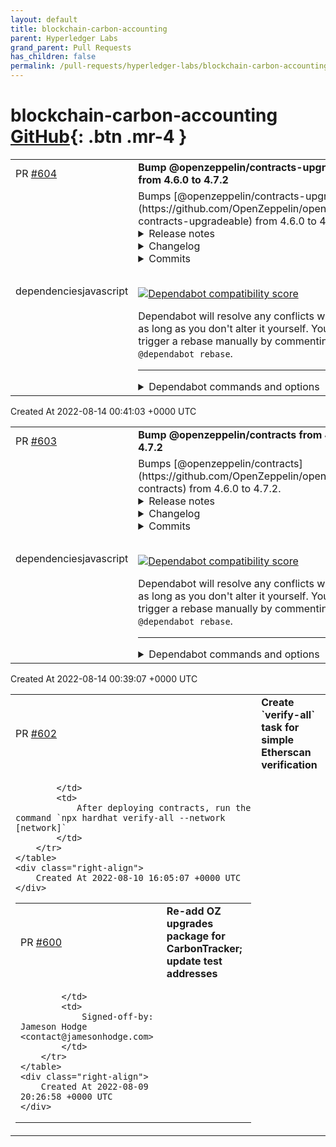 ```yaml
---
layout: default
title: blockchain-carbon-accounting
parent: Hyperledger Labs
grand_parent: Pull Requests
has_children: false
permalink: /pull-requests/hyperledger-labs/blockchain-carbon-accounting
---
```


# blockchain-carbon-accounting <span class="fs-3 right-align">[GitHub](https://github.com/hyperledger-labs/blockchain-carbon-accounting){: .btn .mr-4 }</span>


<div>
    <table>
        <tr>
            <td>
                PR <a href="https://github.com/hyperledger-labs/blockchain-carbon-accounting/pull/604" class=".btn">#604</a>
            </td>
            <td>
                <b>
                    Bump @openzeppelin/contracts-upgradeable from 4.6.0 to 4.7.2
                </b>
            </td>
        </tr>
        <tr>
            <td>
                <span class="chip">dependencies</span><span class="chip">javascript</span>
            </td>
            <td>
                Bumps [@openzeppelin/contracts-upgradeable](https://github.com/OpenZeppelin/openzeppelin-contracts-upgradeable) from 4.6.0 to 4.7.2.
<details>
<summary>Release notes</summary>
<p><em>Sourced from <a href="https://github.com/OpenZeppelin/openzeppelin-contracts-upgradeable/releases"><code>@​openzeppelin/contracts-upgradeable</code>'s releases</a>.</em></p>
<blockquote>
<h2>v4.7.2</h2>
<p>:warning: This is a patch for three issues, including a high severity issue in <code>GovernorVotesQuorumFraction</code>. For more information visit the security advisories (<a href="https://github.com/OpenZeppelin/openzeppelin-contracts/security/advisories/GHSA-xrc4-737v-9q75">1</a>, <a href="https://github.com/OpenZeppelin/openzeppelin-contracts/security/advisories/GHSA-7grf-83vw-6f5x">2</a>, <a href="https://github.com/OpenZeppelin/openzeppelin-contracts/security/advisories/GHSA-9j3m-g383-29qr">3</a>).</p>
<ol>
<li><code>GovernorVotesQuorumFraction</code>: Fixed quorum updates so they do not affect past proposals that failed due to lack of quorum. (<a href="https://github-redirect.dependabot.com/OpenZeppelin/openzeppelin-contracts/pull/3561">#3561</a>)</li>
<li><code>ERC165Checker</code>: Added protection against large returndata. (<a href="https://github-redirect.dependabot.com/OpenZeppelin/openzeppelin-contracts/pull/3587">#3587</a>)</li>
<li><code>LibArbitrumL2</code>, <code>CrossChainEnabledArbitrumL2</code>: Fixed detection of cross-chain calls for EOAs. Previously, calls from EOAs would be classified as cross-chain calls. (<a href="https://github-redirect.dependabot.com/OpenZeppelin/openzeppelin-contracts/pull/3578">#3578</a>)</li>
</ol>
<h2>v4.7.1</h2>
<p>:warning: This is a patch for a medium severity issue affecting <code>SignatureChecker</code> and a high severity issue affecting <code>ERC165Checker</code>. For more information visit the security advisories (<a href="https://github.com/OpenZeppelin/openzeppelin-contracts/security/advisories/GHSA-4g63-c64m-25w9">1</a>, <a href="https://github.com/OpenZeppelin/openzeppelin-contracts/security/advisories/GHSA-qh9x-gcfh-pcrw">2</a>).</p>
<ul>
<li><code>SignatureChecker</code>: Fix an issue that causes <code>isValidSignatureNow</code> to revert when the target contract returns ill-encoded data. (<a href="https://github-redirect.dependabot.com/OpenZeppelin/openzeppelin-contracts/pull/3552">#3552</a>)</li>
<li><code>ERC165Checker</code>: Fix an issue that causes <code>supportsInterface</code> to revert when the target contract returns ill-encoded data. (<a href="https://github-redirect.dependabot.com/OpenZeppelin/openzeppelin-contracts/pull/3552">#3552</a>)</li>
</ul>
<h2>v4.7.0</h2>
<ul>
<li><code>TimelockController</code>: Migrate <code>_call</code> to <code>_execute</code> and allow inheritance and overriding similar to <code>Governor</code>. (<a href="https://github-redirect.dependabot.com/OpenZeppelin/openzeppelin-contracts/pull/3317">#3317</a>)</li>
<li><code>CrossChainEnabledPolygonChild</code>: replace the <code>require</code> statement with the custom error <code>NotCrossChainCall</code>. (<a href="https://github-redirect.dependabot.com/OpenZeppelin/openzeppelin-contracts/pull/3380">#3380</a>)</li>
<li><code>ERC20FlashMint</code>: Add customizable flash fee receiver. (<a href="https://github-redirect.dependabot.com/OpenZeppelin/openzeppelin-contracts/pull/3327">#3327</a>)</li>
<li><code>ERC4626</code>: add an extension of <code>ERC20</code> that implements the ERC4626 Tokenized Vault Standard. (<a href="https://github-redirect.dependabot.com/OpenZeppelin/openzeppelin-contracts/pull/3171">#3171</a>)</li>
<li><code>SafeERC20</code>: add <code>safePermit</code> as mitigation against phantom permit functions. (<a href="https://github-redirect.dependabot.com/OpenZeppelin/openzeppelin-contracts/pull/3280">#3280</a>)</li>
<li><code>Math</code>: add a <code>mulDiv</code> function that can round the result either up or down. (<a href="https://github-redirect.dependabot.com/OpenZeppelin/openzeppelin-contracts/pull/3171">#3171</a>)</li>
<li><code>Math</code>: Add a <code>sqrt</code> function to compute square roots of integers, rounding either up or down. (<a href="https://github-redirect.dependabot.com/OpenZeppelin/openzeppelin-contracts/pull/3242">#3242</a>)</li>
<li><code>Strings</code>: add a new overloaded function <code>toHexString</code> that converts an <code>address</code> with fixed length of 20 bytes to its not checksummed ASCII <code>string</code> hexadecimal representation. (<a href="https://github-redirect.dependabot.com/OpenZeppelin/openzeppelin-contracts/pull/3403">#3403</a>)</li>
<li><code>EnumerableMap</code>: add new <code>UintToUintMap</code> map type. (<a href="https://github-redirect.dependabot.com/OpenZeppelin/openzeppelin-contracts/pull/3338">#3338</a>)</li>
<li><code>EnumerableMap</code>: add new <code>Bytes32ToUintMap</code> map type. (<a href="https://github-redirect.dependabot.com/OpenZeppelin/openzeppelin-contracts/pull/3416">#3416</a>)</li>
<li><code>SafeCast</code>: add support for many more types, using procedural code generation. (<a href="https://github-redirect.dependabot.com/OpenZeppelin/openzeppelin-contracts/pull/3245">#3245</a>)</li>
<li><code>MerkleProof</code>: add <code>multiProofVerify</code> to prove multiple values are part of a Merkle tree. (<a href="https://github-redirect.dependabot.com/OpenZeppelin/openzeppelin-contracts/pull/3276">#3276</a>)</li>
<li><code>MerkleProof</code>: add calldata versions of the functions to avoid copying input arrays to memory and save gas. (<a href="https://github-redirect.dependabot.com/OpenZeppelin/openzeppelin-contracts/pull/3200">#3200</a>)</li>
<li><code>ERC721</code>, <code>ERC1155</code>: simplified revert reasons. (<a href="https://github-redirect.dependabot.com/OpenZeppelin/openzeppelin-contracts/pull/3254">#3254</a>, (<a href="https://github-redirect.dependabot.com/OpenZeppelin/openzeppelin-contracts/pull/3438">#3438</a>))</li>
<li><code>ERC721</code>: removed redundant require statement. (<a href="https://github-redirect.dependabot.com/OpenZeppelin/openzeppelin-contracts/pull/3434">#3434</a>)</li>
<li><code>PaymentSplitter</code>: add <code>releasable</code> getters. (<a href="https://github-redirect.dependabot.com/OpenZeppelin/openzeppelin-contracts/pull/3350">#3350</a>)</li>
<li><code>Initializable</code>: refactored implementation of modifiers for easier understanding. (<a href="https://github-redirect.dependabot.com/OpenZeppelin/openzeppelin-contracts/pull/3450">#3450</a>)</li>
<li><code>Proxies</code>: remove runtime check of ERC1967 storage slots. (<a href="https://github-redirect.dependabot.com/OpenZeppelin/openzeppelin-contracts/pull/3455">#3455</a>)</li>
</ul>
<h3>Breaking changes</h3>
<ul>
<li><code>Initializable</code>: functions decorated with the modifier <code>reinitializer(1)</code> may no longer invoke each other.</li>
</ul>
</blockquote>
</details>
<details>
<summary>Changelog</summary>
<p><em>Sourced from <a href="https://github.com/OpenZeppelin/openzeppelin-contracts-upgradeable/blob/master/CHANGELOG.md"><code>@​openzeppelin/contracts-upgradeable</code>'s changelog</a>.</em></p>
<blockquote>
<h2>4.7.2</h2>
<ul>
<li><code>LibArbitrumL2</code>, <code>CrossChainEnabledArbitrumL2</code>: Fixed detection of cross-chain calls for EOAs. Previously, calls from EOAs would be classified as cross-chain calls. (<a href="https://github-redirect.dependabot.com/OpenZeppelin/openzeppelin-contracts/pull/3578">#3578</a>)</li>
<li><code>GovernorVotesQuorumFraction</code>: Fixed quorum updates so they do not affect past proposals that failed due to lack of quorum. (<a href="https://github-redirect.dependabot.com/OpenZeppelin/openzeppelin-contracts/pull/3561">#3561</a>)</li>
<li><code>ERC165Checker</code>: Added protection against large returndata. (<a href="https://github-redirect.dependabot.com/OpenZeppelin/openzeppelin-contracts/pull/3587">#3587</a>)</li>
</ul>
<h2>4.7.1</h2>
<ul>
<li><code>SignatureChecker</code>: Fix an issue that causes <code>isValidSignatureNow</code> to revert when the target contract returns ill-encoded data. (<a href="https://github-redirect.dependabot.com/OpenZeppelin/openzeppelin-contracts/pull/3552">#3552</a>)</li>
<li><code>ERC165Checker</code>: Fix an issue that causes <code>supportsInterface</code> to revert when the target contract returns ill-encoded data. (<a href="https://github-redirect.dependabot.com/OpenZeppelin/openzeppelin-contracts/pull/3552">#3552</a>)</li>
</ul>
<h2>4.7.0 (2022-06-29)</h2>
<ul>
<li><code>TimelockController</code>: Migrate <code>_call</code> to <code>_execute</code> and allow inheritance and overriding similar to <code>Governor</code>. (<a href="https://github-redirect.dependabot.com/OpenZeppelin/openzeppelin-contracts/pull/3317">#3317</a>)</li>
<li><code>CrossChainEnabledPolygonChild</code>: replace the <code>require</code> statement with the custom error <code>NotCrossChainCall</code>. (<a href="https://github-redirect.dependabot.com/OpenZeppelin/openzeppelin-contracts/pull/3380">#3380</a>)</li>
<li><code>ERC20FlashMint</code>: Add customizable flash fee receiver. (<a href="https://github-redirect.dependabot.com/OpenZeppelin/openzeppelin-contracts/pull/3327">#3327</a>)</li>
<li><code>ERC4626</code>: add an extension of <code>ERC20</code> that implements the ERC4626 Tokenized Vault Standard. (<a href="https://github-redirect.dependabot.com/OpenZeppelin/openzeppelin-contracts/pull/3171">#3171</a>)</li>
<li><code>SafeERC20</code>: add <code>safePermit</code> as mitigation against phantom permit functions. (<a href="https://github-redirect.dependabot.com/OpenZeppelin/openzeppelin-contracts/pull/3280">#3280</a>)</li>
<li><code>Math</code>: add a <code>mulDiv</code> function that can round the result either up or down. (<a href="https://github-redirect.dependabot.com/OpenZeppelin/openzeppelin-contracts/pull/3171">#3171</a>)</li>
<li><code>Math</code>: Add a <code>sqrt</code> function to compute square roots of integers, rounding either up or down. (<a href="https://github-redirect.dependabot.com/OpenZeppelin/openzeppelin-contracts/pull/3242">#3242</a>)</li>
<li><code>Strings</code>: add a new overloaded function <code>toHexString</code> that converts an <code>address</code> with fixed length of 20 bytes to its not checksummed ASCII <code>string</code> hexadecimal representation. (<a href="https://github-redirect.dependabot.com/OpenZeppelin/openzeppelin-contracts/pull/3403">#3403</a>)</li>
<li><code>EnumerableMap</code>: add new <code>UintToUintMap</code> map type. (<a href="https://github-redirect.dependabot.com/OpenZeppelin/openzeppelin-contracts/pull/3338">#3338</a>)</li>
<li><code>EnumerableMap</code>: add new <code>Bytes32ToUintMap</code> map type. (<a href="https://github-redirect.dependabot.com/OpenZeppelin/openzeppelin-contracts/pull/3416">#3416</a>)</li>
<li><code>SafeCast</code>: add support for many more types, using procedural code generation. (<a href="https://github-redirect.dependabot.com/OpenZeppelin/openzeppelin-contracts/pull/3245">#3245</a>)</li>
<li><code>MerkleProof</code>: add <code>multiProofVerify</code> to prove multiple values are part of a Merkle tree. (<a href="https://github-redirect.dependabot.com/OpenZeppelin/openzeppelin-contracts/pull/3276">#3276</a>)</li>
<li><code>MerkleProof</code>: add calldata versions of the functions to avoid copying input arrays to memory and save gas. (<a href="https://github-redirect.dependabot.com/OpenZeppelin/openzeppelin-contracts/pull/3200">#3200</a>)</li>
<li><code>ERC721</code>, <code>ERC1155</code>: simplified revert reasons. (<a href="https://github-redirect.dependabot.com/OpenZeppelin/openzeppelin-contracts/pull/3254">#3254</a>, (<a href="https://github-redirect.dependabot.com/OpenZeppelin/openzeppelin-contracts/pull/3438">#3438</a>))</li>
<li><code>ERC721</code>: removed redundant require statement. (<a href="https://github-redirect.dependabot.com/OpenZeppelin/openzeppelin-contracts/pull/3434">#3434</a>)</li>
<li><code>PaymentSplitter</code>: add <code>releasable</code> getters. (<a href="https://github-redirect.dependabot.com/OpenZeppelin/openzeppelin-contracts/pull/3350">#3350</a>)</li>
<li><code>Initializable</code>: refactored implementation of modifiers for easier understanding. (<a href="https://github-redirect.dependabot.com/OpenZeppelin/openzeppelin-contracts/pull/3450">#3450</a>)</li>
<li><code>Proxies</code>: remove runtime check of ERC1967 storage slots. (<a href="https://github-redirect.dependabot.com/OpenZeppelin/openzeppelin-contracts/pull/3455">#3455</a>)</li>
</ul>
<h3>Breaking changes</h3>
<ul>
<li><code>Initializable</code>: functions decorated with the modifier <code>reinitializer(1)</code> may no longer invoke each other.</li>
</ul>
</blockquote>
</details>
<details>
<summary>Commits</summary>
<ul>
<li><a href="https://github.com/OpenZeppelin/openzeppelin-contracts-upgradeable/commit/12ad9ea7c8e8e78f6eba9ad71ad156645d3c5b4c"><code>12ad9ea</code></a> Transpile dc57a7ea</li>
<li><a href="https://github.com/OpenZeppelin/openzeppelin-contracts-upgradeable/commit/5843c07216c63c46b0b8a598b889667537070440"><code>5843c07</code></a> Transpile 6b9fbb14</li>
<li><a href="https://github.com/OpenZeppelin/openzeppelin-contracts-upgradeable/commit/e2bcd078fe446b4eb3f7b35ac48d31bc7c862ebe"><code>e2bcd07</code></a> Transpile e64bfd92</li>
<li><a href="https://github.com/OpenZeppelin/openzeppelin-contracts-upgradeable/commit/da834e3976e5421747bdb76ed40c51463a132c74"><code>da834e3</code></a> Transpile b19184c5</li>
<li><a href="https://github.com/OpenZeppelin/openzeppelin-contracts-upgradeable/commit/e12164187031c97601490172bcb4e9a6b7ca3c78"><code>e121641</code></a> Transpile 4e23f642</li>
<li><a href="https://github.com/OpenZeppelin/openzeppelin-contracts-upgradeable/commit/5e9bccb282ee8f3c9c4abaccc74b40b9d34ccffa"><code>5e9bccb</code></a> Transpile 138d0948</li>
<li><a href="https://github.com/OpenZeppelin/openzeppelin-contracts-upgradeable/commit/6b9807b0639e1dd75e07fa062e9432eb3f35dd8c"><code>6b9807b</code></a> Transpile ec1fcdde</li>
<li><a href="https://github.com/OpenZeppelin/openzeppelin-contracts-upgradeable/commit/366f3daf7517fbc9f64368de389aa5db8aa729a7"><code>366f3da</code></a> Transpile 6d4c354e</li>
<li><a href="https://github.com/OpenZeppelin/openzeppelin-contracts-upgradeable/commit/d2ec96a77f25bd095bcf0d0e1e0b56be3f6be711"><code>d2ec96a</code></a> Transpile c319c806</li>
<li>See full diff in <a href="https://github.com/OpenZeppelin/openzeppelin-contracts-upgradeable/compare/v4.6.0...v4.7.2">compare view</a></li>
</ul>
</details>
<br />


[![Dependabot compatibility score](https://dependabot-badges.githubapp.com/badges/compatibility_score?dependency-name=@openzeppelin/contracts-upgradeable&package-manager=npm_and_yarn&previous-version=4.6.0&new-version=4.7.2)](https://docs.github.com/en/github/managing-security-vulnerabilities/about-dependabot-security-updates#about-compatibility-scores)

Dependabot will resolve any conflicts with this PR as long as you don't alter it yourself. You can also trigger a rebase manually by commenting `@dependabot rebase`.

[//]: # (dependabot-automerge-start)
[//]: # (dependabot-automerge-end)

---

<details>
<summary>Dependabot commands and options</summary>
<br />

You can trigger Dependabot actions by commenting on this PR:
- `@dependabot rebase` will rebase this PR
- `@dependabot recreate` will recreate this PR, overwriting any edits that have been made to it
- `@dependabot merge` will merge this PR after your CI passes on it
- `@dependabot squash and merge` will squash and merge this PR after your CI passes on it
- `@dependabot cancel merge` will cancel a previously requested merge and block automerging
- `@dependabot reopen` will reopen this PR if it is closed
- `@dependabot close` will close this PR and stop Dependabot recreating it. You can achieve the same result by closing it manually
- `@dependabot ignore this major version` will close this PR and stop Dependabot creating any more for this major version (unless you reopen the PR or upgrade to it yourself)
- `@dependabot ignore this minor version` will close this PR and stop Dependabot creating any more for this minor version (unless you reopen the PR or upgrade to it yourself)
- `@dependabot ignore this dependency` will close this PR and stop Dependabot creating any more for this dependency (unless you reopen the PR or upgrade to it yourself)
- `@dependabot use these labels` will set the current labels as the default for future PRs for this repo and language
- `@dependabot use these reviewers` will set the current reviewers as the default for future PRs for this repo and language
- `@dependabot use these assignees` will set the current assignees as the default for future PRs for this repo and language
- `@dependabot use this milestone` will set the current milestone as the default for future PRs for this repo and language

You can disable automated security fix PRs for this repo from the [Security Alerts page](https://github.com/hyperledger-labs/blockchain-carbon-accounting/network/alerts).

</details>
            </td>
        </tr>
    </table>
    <div class="right-align">
        Created At 2022-08-14 00:41:03 +0000 UTC
    </div>
</div>

<div>
    <table>
        <tr>
            <td>
                PR <a href="https://github.com/hyperledger-labs/blockchain-carbon-accounting/pull/603" class=".btn">#603</a>
            </td>
            <td>
                <b>
                    Bump @openzeppelin/contracts from 4.6.0 to 4.7.2
                </b>
            </td>
        </tr>
        <tr>
            <td>
                <span class="chip">dependencies</span><span class="chip">javascript</span>
            </td>
            <td>
                Bumps [@openzeppelin/contracts](https://github.com/OpenZeppelin/openzeppelin-contracts) from 4.6.0 to 4.7.2.
<details>
<summary>Release notes</summary>
<p><em>Sourced from <a href="https://github.com/OpenZeppelin/openzeppelin-contracts/releases"><code>@​openzeppelin/contracts</code>'s releases</a>.</em></p>
<blockquote>
<h2>v4.7.2</h2>
<p>:warning: This is a patch for three issues, including a high severity issue in <code>GovernorVotesQuorumFraction</code>. For more information visit the security advisories (<a href="https://github.com/OpenZeppelin/openzeppelin-contracts/security/advisories/GHSA-xrc4-737v-9q75">1</a>, <a href="https://github.com/OpenZeppelin/openzeppelin-contracts/security/advisories/GHSA-7grf-83vw-6f5x">2</a>, <a href="https://github.com/OpenZeppelin/openzeppelin-contracts/security/advisories/GHSA-9j3m-g383-29qr">3</a>).</p>
<ol>
<li><code>GovernorVotesQuorumFraction</code>: Fixed quorum updates so they do not affect past proposals that failed due to lack of quorum. (<a href="https://github-redirect.dependabot.com/OpenZeppelin/openzeppelin-contracts/pull/3561">#3561</a>)</li>
<li><code>ERC165Checker</code>: Added protection against large returndata. (<a href="https://github-redirect.dependabot.com/OpenZeppelin/openzeppelin-contracts/pull/3587">#3587</a>)</li>
<li><code>LibArbitrumL2</code>, <code>CrossChainEnabledArbitrumL2</code>: Fixed detection of cross-chain calls for EOAs. Previously, calls from EOAs would be classified as cross-chain calls. (<a href="https://github-redirect.dependabot.com/OpenZeppelin/openzeppelin-contracts/pull/3578">#3578</a>)</li>
</ol>
<h2>v4.7.1</h2>
<p>:warning: This is a patch for a medium severity issue affecting <code>SignatureChecker</code> and a high severity issue affecting <code>ERC165Checker</code>. For more information visit the security advisories (<a href="https://github.com/OpenZeppelin/openzeppelin-contracts/security/advisories/GHSA-4g63-c64m-25w9">1</a>, <a href="https://github.com/OpenZeppelin/openzeppelin-contracts/security/advisories/GHSA-qh9x-gcfh-pcrw">2</a>).</p>
<ul>
<li><code>SignatureChecker</code>: Fix an issue that causes <code>isValidSignatureNow</code> to revert when the target contract returns ill-encoded data. (<a href="https://github-redirect.dependabot.com/OpenZeppelin/openzeppelin-contracts/pull/3552">#3552</a>)</li>
<li><code>ERC165Checker</code>: Fix an issue that causes <code>supportsInterface</code> to revert when the target contract returns ill-encoded data. (<a href="https://github-redirect.dependabot.com/OpenZeppelin/openzeppelin-contracts/pull/3552">#3552</a>)</li>
</ul>
<h2>v4.7.0</h2>
<ul>
<li><code>TimelockController</code>: Migrate <code>_call</code> to <code>_execute</code> and allow inheritance and overriding similar to <code>Governor</code>. (<a href="https://github-redirect.dependabot.com/OpenZeppelin/openzeppelin-contracts/pull/3317">#3317</a>)</li>
<li><code>CrossChainEnabledPolygonChild</code>: replace the <code>require</code> statement with the custom error <code>NotCrossChainCall</code>. (<a href="https://github-redirect.dependabot.com/OpenZeppelin/openzeppelin-contracts/pull/3380">#3380</a>)</li>
<li><code>ERC20FlashMint</code>: Add customizable flash fee receiver. (<a href="https://github-redirect.dependabot.com/OpenZeppelin/openzeppelin-contracts/pull/3327">#3327</a>)</li>
<li><code>ERC4626</code>: add an extension of <code>ERC20</code> that implements the ERC4626 Tokenized Vault Standard. (<a href="https://github-redirect.dependabot.com/OpenZeppelin/openzeppelin-contracts/pull/3171">#3171</a>)</li>
<li><code>SafeERC20</code>: add <code>safePermit</code> as mitigation against phantom permit functions. (<a href="https://github-redirect.dependabot.com/OpenZeppelin/openzeppelin-contracts/pull/3280">#3280</a>)</li>
<li><code>Math</code>: add a <code>mulDiv</code> function that can round the result either up or down. (<a href="https://github-redirect.dependabot.com/OpenZeppelin/openzeppelin-contracts/pull/3171">#3171</a>)</li>
<li><code>Math</code>: Add a <code>sqrt</code> function to compute square roots of integers, rounding either up or down. (<a href="https://github-redirect.dependabot.com/OpenZeppelin/openzeppelin-contracts/pull/3242">#3242</a>)</li>
<li><code>Strings</code>: add a new overloaded function <code>toHexString</code> that converts an <code>address</code> with fixed length of 20 bytes to its not checksummed ASCII <code>string</code> hexadecimal representation. (<a href="https://github-redirect.dependabot.com/OpenZeppelin/openzeppelin-contracts/pull/3403">#3403</a>)</li>
<li><code>EnumerableMap</code>: add new <code>UintToUintMap</code> map type. (<a href="https://github-redirect.dependabot.com/OpenZeppelin/openzeppelin-contracts/pull/3338">#3338</a>)</li>
<li><code>EnumerableMap</code>: add new <code>Bytes32ToUintMap</code> map type. (<a href="https://github-redirect.dependabot.com/OpenZeppelin/openzeppelin-contracts/pull/3416">#3416</a>)</li>
<li><code>SafeCast</code>: add support for many more types, using procedural code generation. (<a href="https://github-redirect.dependabot.com/OpenZeppelin/openzeppelin-contracts/pull/3245">#3245</a>)</li>
<li><code>MerkleProof</code>: add <code>multiProofVerify</code> to prove multiple values are part of a Merkle tree. (<a href="https://github-redirect.dependabot.com/OpenZeppelin/openzeppelin-contracts/pull/3276">#3276</a>)</li>
<li><code>MerkleProof</code>: add calldata versions of the functions to avoid copying input arrays to memory and save gas. (<a href="https://github-redirect.dependabot.com/OpenZeppelin/openzeppelin-contracts/pull/3200">#3200</a>)</li>
<li><code>ERC721</code>, <code>ERC1155</code>: simplified revert reasons. (<a href="https://github-redirect.dependabot.com/OpenZeppelin/openzeppelin-contracts/pull/3254">#3254</a>, (<a href="https://github-redirect.dependabot.com/OpenZeppelin/openzeppelin-contracts/pull/3438">#3438</a>))</li>
<li><code>ERC721</code>: removed redundant require statement. (<a href="https://github-redirect.dependabot.com/OpenZeppelin/openzeppelin-contracts/pull/3434">#3434</a>)</li>
<li><code>PaymentSplitter</code>: add <code>releasable</code> getters. (<a href="https://github-redirect.dependabot.com/OpenZeppelin/openzeppelin-contracts/pull/3350">#3350</a>)</li>
<li><code>Initializable</code>: refactored implementation of modifiers for easier understanding. (<a href="https://github-redirect.dependabot.com/OpenZeppelin/openzeppelin-contracts/pull/3450">#3450</a>)</li>
<li><code>Proxies</code>: remove runtime check of ERC1967 storage slots. (<a href="https://github-redirect.dependabot.com/OpenZeppelin/openzeppelin-contracts/pull/3455">#3455</a>)</li>
</ul>
<h3>Breaking changes</h3>
<ul>
<li><code>Initializable</code>: functions decorated with the modifier <code>reinitializer(1)</code> may no longer invoke each other.</li>
</ul>
<h2>v4.7.0-rc.0</h2>
<p>This prerelease is now available for open review! Let us know your feedback and if you find any security issues.</p>
<p>We have a <a href="https://immunefi.com/bounty/openzeppelin/">bug bounty</a> with rewards of up to USD $25,000 and a special POAP for submitting a valid issue.</p>
<p>See the <a href="https://forum.openzeppelin.com/t/release-candidate-for-contracts-4-7-open-review-period/29443">announcement</a> for more details.</p>
</blockquote>
</details>
<details>
<summary>Changelog</summary>
<p><em>Sourced from <a href="https://github.com/OpenZeppelin/openzeppelin-contracts/blob/master/CHANGELOG.md"><code>@​openzeppelin/contracts</code>'s changelog</a>.</em></p>
<blockquote>
<h2>4.7.2</h2>
<ul>
<li><code>LibArbitrumL2</code>, <code>CrossChainEnabledArbitrumL2</code>: Fixed detection of cross-chain calls for EOAs. Previously, calls from EOAs would be classified as cross-chain calls. (<a href="https://github-redirect.dependabot.com/OpenZeppelin/openzeppelin-contracts/pull/3578">#3578</a>)</li>
<li><code>GovernorVotesQuorumFraction</code>: Fixed quorum updates so they do not affect past proposals that failed due to lack of quorum. (<a href="https://github-redirect.dependabot.com/OpenZeppelin/openzeppelin-contracts/pull/3561">#3561</a>)</li>
<li><code>ERC165Checker</code>: Added protection against large returndata. (<a href="https://github-redirect.dependabot.com/OpenZeppelin/openzeppelin-contracts/pull/3587">#3587</a>)</li>
</ul>
<h2>4.7.1</h2>
<ul>
<li><code>SignatureChecker</code>: Fix an issue that causes <code>isValidSignatureNow</code> to revert when the target contract returns ill-encoded data. (<a href="https://github-redirect.dependabot.com/OpenZeppelin/openzeppelin-contracts/pull/3552">#3552</a>)</li>
<li><code>ERC165Checker</code>: Fix an issue that causes <code>supportsInterface</code> to revert when the target contract returns ill-encoded data. (<a href="https://github-redirect.dependabot.com/OpenZeppelin/openzeppelin-contracts/pull/3552">#3552</a>)</li>
</ul>
<h2>4.7.0 (2022-06-29)</h2>
<ul>
<li><code>TimelockController</code>: Migrate <code>_call</code> to <code>_execute</code> and allow inheritance and overriding similar to <code>Governor</code>. (<a href="https://github-redirect.dependabot.com/OpenZeppelin/openzeppelin-contracts/pull/3317">#3317</a>)</li>
<li><code>CrossChainEnabledPolygonChild</code>: replace the <code>require</code> statement with the custom error <code>NotCrossChainCall</code>. (<a href="https://github-redirect.dependabot.com/OpenZeppelin/openzeppelin-contracts/pull/3380">#3380</a>)</li>
<li><code>ERC20FlashMint</code>: Add customizable flash fee receiver. (<a href="https://github-redirect.dependabot.com/OpenZeppelin/openzeppelin-contracts/pull/3327">#3327</a>)</li>
<li><code>ERC4626</code>: add an extension of <code>ERC20</code> that implements the ERC4626 Tokenized Vault Standard. (<a href="https://github-redirect.dependabot.com/OpenZeppelin/openzeppelin-contracts/pull/3171">#3171</a>)</li>
<li><code>SafeERC20</code>: add <code>safePermit</code> as mitigation against phantom permit functions. (<a href="https://github-redirect.dependabot.com/OpenZeppelin/openzeppelin-contracts/pull/3280">#3280</a>)</li>
<li><code>Math</code>: add a <code>mulDiv</code> function that can round the result either up or down. (<a href="https://github-redirect.dependabot.com/OpenZeppelin/openzeppelin-contracts/pull/3171">#3171</a>)</li>
<li><code>Math</code>: Add a <code>sqrt</code> function to compute square roots of integers, rounding either up or down. (<a href="https://github-redirect.dependabot.com/OpenZeppelin/openzeppelin-contracts/pull/3242">#3242</a>)</li>
<li><code>Strings</code>: add a new overloaded function <code>toHexString</code> that converts an <code>address</code> with fixed length of 20 bytes to its not checksummed ASCII <code>string</code> hexadecimal representation. (<a href="https://github-redirect.dependabot.com/OpenZeppelin/openzeppelin-contracts/pull/3403">#3403</a>)</li>
<li><code>EnumerableMap</code>: add new <code>UintToUintMap</code> map type. (<a href="https://github-redirect.dependabot.com/OpenZeppelin/openzeppelin-contracts/pull/3338">#3338</a>)</li>
<li><code>EnumerableMap</code>: add new <code>Bytes32ToUintMap</code> map type. (<a href="https://github-redirect.dependabot.com/OpenZeppelin/openzeppelin-contracts/pull/3416">#3416</a>)</li>
<li><code>SafeCast</code>: add support for many more types, using procedural code generation. (<a href="https://github-redirect.dependabot.com/OpenZeppelin/openzeppelin-contracts/pull/3245">#3245</a>)</li>
<li><code>MerkleProof</code>: add <code>multiProofVerify</code> to prove multiple values are part of a Merkle tree. (<a href="https://github-redirect.dependabot.com/OpenZeppelin/openzeppelin-contracts/pull/3276">#3276</a>)</li>
<li><code>MerkleProof</code>: add calldata versions of the functions to avoid copying input arrays to memory and save gas. (<a href="https://github-redirect.dependabot.com/OpenZeppelin/openzeppelin-contracts/pull/3200">#3200</a>)</li>
<li><code>ERC721</code>, <code>ERC1155</code>: simplified revert reasons. (<a href="https://github-redirect.dependabot.com/OpenZeppelin/openzeppelin-contracts/pull/3254">#3254</a>, (<a href="https://github-redirect.dependabot.com/OpenZeppelin/openzeppelin-contracts/pull/3438">#3438</a>))</li>
<li><code>ERC721</code>: removed redundant require statement. (<a href="https://github-redirect.dependabot.com/OpenZeppelin/openzeppelin-contracts/pull/3434">#3434</a>)</li>
<li><code>PaymentSplitter</code>: add <code>releasable</code> getters. (<a href="https://github-redirect.dependabot.com/OpenZeppelin/openzeppelin-contracts/pull/3350">#3350</a>)</li>
<li><code>Initializable</code>: refactored implementation of modifiers for easier understanding. (<a href="https://github-redirect.dependabot.com/OpenZeppelin/openzeppelin-contracts/pull/3450">#3450</a>)</li>
<li><code>Proxies</code>: remove runtime check of ERC1967 storage slots. (<a href="https://github-redirect.dependabot.com/OpenZeppelin/openzeppelin-contracts/pull/3455">#3455</a>)</li>
</ul>
<h3>Breaking changes</h3>
<ul>
<li><code>Initializable</code>: functions decorated with the modifier <code>reinitializer(1)</code> may no longer invoke each other.</li>
</ul>
</blockquote>
</details>
<details>
<summary>Commits</summary>
<ul>
<li><a href="https://github.com/OpenZeppelin/openzeppelin-contracts/commit/64e48203cecad94f02de9891ecdeed4d629c6dae"><code>64e4820</code></a> 4.7.2</li>
<li><a href="https://github.com/OpenZeppelin/openzeppelin-contracts/commit/b66fe1606a173f2b78694567b543d480cb39cfe4"><code>b66fe16</code></a> Update changelog</li>
<li><a href="https://github.com/OpenZeppelin/openzeppelin-contracts/commit/8fb5f5774e3e8cfc10699f58749d8a34ec9d3e86"><code>8fb5f57</code></a> Avoid returnbomb in ERC165Checker (<a href="https://github-redirect.dependabot.com/OpenZeppelin/openzeppelin-contracts/issues/3587">#3587</a>)</li>
<li><a href="https://github.com/OpenZeppelin/openzeppelin-contracts/commit/67b2572c6a050563990637f5017af8eeda111b21"><code>67b2572</code></a> Keep track of historical quorum values (<a href="https://github-redirect.dependabot.com/OpenZeppelin/openzeppelin-contracts/issues/3561">#3561</a>)</li>
<li><a href="https://github.com/OpenZeppelin/openzeppelin-contracts/commit/4337192dc02b64785885787e80126f93ee3f2659"><code>4337192</code></a> Fix arbitrum L1 to L2 crosschain call detection (<a href="https://github-redirect.dependabot.com/OpenZeppelin/openzeppelin-contracts/issues/3578">#3578</a>)</li>
<li><a href="https://github.com/OpenZeppelin/openzeppelin-contracts/commit/41c7b25a65f636feaef7f0dc932ec4c44baa12f3"><code>41c7b25</code></a> Fix error in documentation and typo (<a href="https://github-redirect.dependabot.com/OpenZeppelin/openzeppelin-contracts/issues/3567">#3567</a>)</li>
<li><a href="https://github.com/OpenZeppelin/openzeppelin-contracts/commit/e15862f2893f024e0872f0f1abcf275c4b436834"><code>e15862f</code></a> Remove test for feature not in 4.7</li>
<li><a href="https://github.com/OpenZeppelin/openzeppelin-contracts/commit/3b8b4ba82c880c31cd3b96dd5e15741d7e26658e"><code>3b8b4ba</code></a> 4.7.1</li>
<li><a href="https://github.com/OpenZeppelin/openzeppelin-contracts/commit/212de08e7f47b9836acca681ce0c9c6f91fe78aa"><code>212de08</code></a> Fix issues caused by abi.decode reverting (<a href="https://github-redirect.dependabot.com/OpenZeppelin/openzeppelin-contracts/issues/3552">#3552</a>)</li>
<li><a href="https://github.com/OpenZeppelin/openzeppelin-contracts/commit/8c49ad74eae76ee389d038780d407cf90b4ae1de"><code>8c49ad7</code></a> 4.7.0</li>
<li>Additional commits viewable in <a href="https://github.com/OpenZeppelin/openzeppelin-contracts/compare/v4.6.0...v4.7.2">compare view</a></li>
</ul>
</details>
<br />


[![Dependabot compatibility score](https://dependabot-badges.githubapp.com/badges/compatibility_score?dependency-name=@openzeppelin/contracts&package-manager=npm_and_yarn&previous-version=4.6.0&new-version=4.7.2)](https://docs.github.com/en/github/managing-security-vulnerabilities/about-dependabot-security-updates#about-compatibility-scores)

Dependabot will resolve any conflicts with this PR as long as you don't alter it yourself. You can also trigger a rebase manually by commenting `@dependabot rebase`.

[//]: # (dependabot-automerge-start)
[//]: # (dependabot-automerge-end)

---

<details>
<summary>Dependabot commands and options</summary>
<br />

You can trigger Dependabot actions by commenting on this PR:
- `@dependabot rebase` will rebase this PR
- `@dependabot recreate` will recreate this PR, overwriting any edits that have been made to it
- `@dependabot merge` will merge this PR after your CI passes on it
- `@dependabot squash and merge` will squash and merge this PR after your CI passes on it
- `@dependabot cancel merge` will cancel a previously requested merge and block automerging
- `@dependabot reopen` will reopen this PR if it is closed
- `@dependabot close` will close this PR and stop Dependabot recreating it. You can achieve the same result by closing it manually
- `@dependabot ignore this major version` will close this PR and stop Dependabot creating any more for this major version (unless you reopen the PR or upgrade to it yourself)
- `@dependabot ignore this minor version` will close this PR and stop Dependabot creating any more for this minor version (unless you reopen the PR or upgrade to it yourself)
- `@dependabot ignore this dependency` will close this PR and stop Dependabot creating any more for this dependency (unless you reopen the PR or upgrade to it yourself)
- `@dependabot use these labels` will set the current labels as the default for future PRs for this repo and language
- `@dependabot use these reviewers` will set the current reviewers as the default for future PRs for this repo and language
- `@dependabot use these assignees` will set the current assignees as the default for future PRs for this repo and language
- `@dependabot use this milestone` will set the current milestone as the default for future PRs for this repo and language

You can disable automated security fix PRs for this repo from the [Security Alerts page](https://github.com/hyperledger-labs/blockchain-carbon-accounting/network/alerts).

</details>
            </td>
        </tr>
    </table>
    <div class="right-align">
        Created At 2022-08-14 00:39:07 +0000 UTC
    </div>
</div>

<div>
    <table>
        <tr>
            <td>
                PR <a href="https://github.com/hyperledger-labs/blockchain-carbon-accounting/pull/602" class=".btn">#602</a>
            </td>
            <td>
                <b>
                    Create `verify-all` task for simple Etherscan verification
                </b>
            </td>
        </tr>
        <tr>
            <td>
                
            </td>
            <td>
                After deploying contracts, run the command `npx hardhat verify-all --network [network]`
            </td>
        </tr>
    </table>
    <div class="right-align">
        Created At 2022-08-10 16:05:07 +0000 UTC
    </div>
</div>

<div>
    <table>
        <tr>
            <td>
                PR <a href="https://github.com/hyperledger-labs/blockchain-carbon-accounting/pull/600" class=".btn">#600</a>
            </td>
            <td>
                <b>
                    Re-add OZ upgrades package for CarbonTracker; update test addresses
                </b>
            </td>
        </tr>
        <tr>
            <td>
                
            </td>
            <td>
                Signed-off-by: Jameson Hodge <contact@jamesonhodge.com>
            </td>
        </tr>
    </table>
    <div class="right-align">
        Created At 2022-08-09 20:26:58 +0000 UTC
    </div>
</div>

